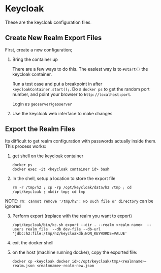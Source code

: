 Keycloak
========

These are the keycloak configuration files.


Create New Realm Export Files
-----------------------------

First, create a new configuration;

1. Bring the container up
   
   There are a few ways to do this.  The easiest way is to `#start()` the keycloak container.
   
   Run a test case and put a breakpoint in after `keycloakContainer.start();`.  Do a `docker ps`
   to get the random port number, and point your browser to `http://localhost:port`.
 
   Login as `geoserver`/`geoserver`

2. Use the keycloak web interface to make changes

Export the Realm Files
----------------------

Its difficult to get realm configuration with passwords actually inside them.  This process works:

1. get shell on the keycloak container
    
   ```
   docker ps
   docker exec -it <keycloak container id> bash
   ```

2. In the shell, setup a location to store the export file

    ```
    rm -r /tmp/h2 ; cp -rp /opt/keycloak/data/h2 /tmp ; cd /opt/keycloak ; mkdir tmp; cd tmp
   ```
   
NOTE: `rm: cannot remove '/tmp/h2': No such file or directory` can be ignored

3. Perform export (replace <realm name> with the realm you want to export)

   ```
   /opt/keycloak/bin/kc.sh export --dir . --realm <realm name>  --users realm_file  --db dev-file --db-url 'jdbc:h2:file:/tmp/h2/keycloakdb;NON_KEYWORDS=VALUE' 
   ```

4. exit the docker shell
5. on the host (machine running docker), copy the exported file:

   ```
   docker cp <keycloak docker id>:/opt/keycloak/tmp/<realmname>-realm.json <realmname>-realm-new.json
   ```
